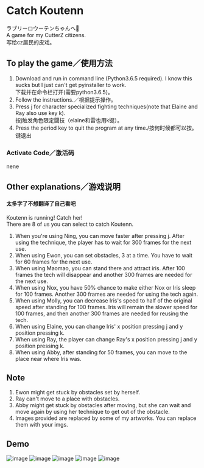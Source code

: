 # Catch Koutenn
ラブリーロウーテンちゃんへ🍙\
A game for my CutterZ citizens.\
写给cz居民的皮戏。

## To play the game／使用方法
1. Download and run in command line (Python3.6.5 required). I know this sucks but I just can't get pyinstaller to work.\
下载并在命令栏打开(需要python3.6.5)。
2. Follow the instructions.／根据提示操作。
3. Press j for character specialized fighting techniques(note that Elaine and Ray also use key k).\
按j触发角色限定闘技（elaine和雷也用k键）。
4. Press the period key to quit the program at any time./按何时候都可以按。键退出
### Activate Code／激活码
nene

## Other explanations／游戏说明
#### 太多字了不想翻译了自己看吧
Koutenn is running! Catch her!\
There are 8 of us you can select to catch Koutenn.
1. When you're using Ning, you can move faster after pressing j. After using the technique, the player has to wait for 300 frames for the next use.
2. When using Ewon, you can set obstacles, 3 at a time. You have to wait for 60 frames for the next use.
3. When using Maomao, you can stand there and attract iris. After 100 frames the tech will disappear and another 300 frames are needed for the next use.
4. When using Nox, you have 50% chance to make either Nox or Iris sleep for 100 frames. Another 300 frames are needed for using the tech again.
5. When using Molly, you can decrease Iris's speed to half of the original speed after standing for 100 frames. Iris will remain the slower speed for 100 frames, and then another 300 frames are needed for reusing the tech.
6. When using Elaine, you can change Iris' x position pressing j and y position pressing k.
7. When using Ray, the player can change Ray's x position pressing j and y position pressing k.
8. When using Abby, after standing for 50 frames, you can move to the place near where Iris was.

## Note
1. Ewon might get stuck by obstacles set by herself.
2. Ray can't move to a place with obstacles.
3. Abby might get stuck by obstacles after moving, but she can wait and move again by using her technique to get out of the obstacle.
4. Images provided are replaced by some of my artworks. You can replace them with your imgs. 

## Demo
![image](https://github.com/ningkko/Koutenn/blob/master/demo/demo1.png)
![image](https://github.com/ningkko/Koutenn/blob/master/demo/demo2.png)
![image](https://github.com/ningkko/Koutenn/blob/master/demo/demo3.png)
![image](https://github.com/ningkko/Koutenn/blob/master/demo/demo4.png)
![image](https://github.com/ningkko/Koutenn/blob/master/demo/demo5.png)
